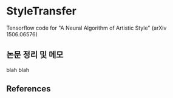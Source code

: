 # StyleTransfer
Tensorflow code for "A Neural Algorithm of Artistic Style" (arXiv 1506.06576) 

## 논문 정리 및 메모
blah blah
## References
